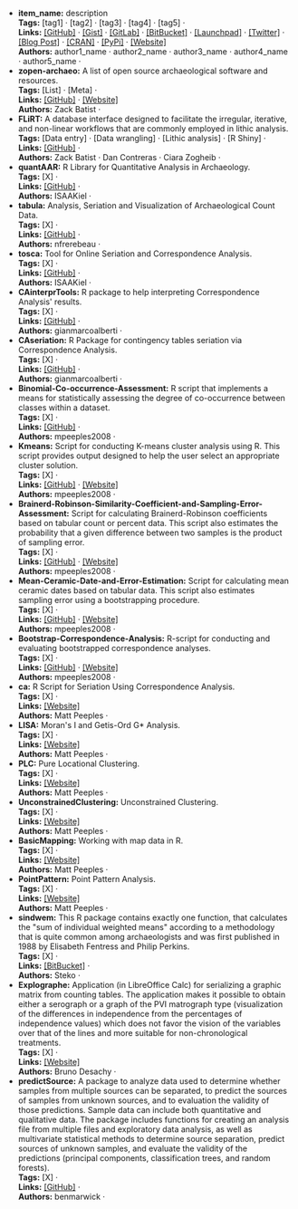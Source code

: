* **item_name:** description</br>
**Tags:** 
[tag1] · [tag2] · [tag3] · [tag4] · [tag5] · </br>
**Links:** 
[[GitHub]](github) · [[Gist]](gist) · [[GitLab]](gitlab) · [[BitBucket]](bitbucket) · [[Launchpad]](launchpad) · [[Twitter]](twitter) · [[Blog Post]](blogpost) · [[CRAN]](cran) · [[PyPi]](pypi) · [[Website]](website)</br>
**Authors:** 
author1_name · author2_name · author3_name · author4_name · author5_name · </br>
* **zopen-archaeo:** A list of open source archaeological software and resources.</br>
**Tags:** 
[List] · [Meta] · </br>
**Links:** 
[[GitHub]](https://github.com/zackbatist/open-archaeo) · [[Website]](https://zackbatist.github.io/open-archaeo/)</br>
**Authors:** 
Zack Batist · </br>
* **FLiRT:** A database interface designed to facilitate the irregular, iterative, and non-linear workflows that are commonly employed in lithic analysis.</br>
**Tags:** 
[Data entry] · [Data wrangling] · [Lithic analysis] · [R Shiny] · </br>
**Links:** 
[[GitHub]](https://github.com/zackbatist/FLIRT) · </br>
**Authors:** 
Zack Batist · Dan Contreras · Ciara Zogheib · </br>
* **quantAAR:** R Library for Quantitative Analysis in Archaeology.</br>
**Tags:** 
[X] · </br>
**Links:** 
[[GitHub]](https://github.com/ISAAKiel/quantAAR) · </br>
**Authors:** 
ISAAKiel · </br>
* **tabula:** Analysis, Seriation and Visualization of Archaeological Count Data.</br>
**Tags:** 
[X] · </br>
**Links:** 
[[GitHub]](https://github.com/nfrerebeau/tabula) · </br>
**Authors:** 
nfrerebeau · </br>
* **tosca:** Tool for Online Seriation and Correspondence Analysis.</br>
**Tags:** 
[X] · </br>
**Links:** 
[[GitHub]](https://github.com/ISAAKiel/tosca) · </br>
**Authors:** 
ISAAKiel · </br>
* **CAinterprTools:** R package to help interpreting Correspondence Analysis' results.</br>
**Tags:** 
[X] · </br>
**Links:** 
[[GitHub]](https://github.com/gianmarcoalberti/CAinterprTools) · </br>
**Authors:** 
gianmarcoalberti · </br>
* **CAseriation:** R Package for contingency tables seriation via Correspondence Analysis.</br>
**Tags:** 
[X] · </br>
**Links:** 
[[GitHub]](https://github.com/gianmarcoalberti/CAseriation) · </br>
**Authors:** 
gianmarcoalberti · </br>
* **Binomial-Co-occurrence-Assessment:** R script that implements a means for statistically assessing the degree of co-occurrence between classes within a dataset.</br>
**Tags:** 
[X] · </br>
**Links:** 
[[GitHub]](https://github.com/mpeeples2008/Binomial-Co-occurrence-Assessment) · </br>
**Authors:** 
mpeeples2008 · </br>
* **Kmeans:** Script for conducting K-means cluster analysis using R. This script provides output designed to help the user select an appropriate cluster solution.</br>
**Tags:** 
[X] · </br>
**Links:** 
[[GitHub]](https://github.com/mpeeples2008/Kmeans) · [[Website]](http://www.mattpeeples.net/kmeans.html)</br>
**Authors:** 
mpeeples2008 · </br>
* **Brainerd-Robinson-Similarity-Coefficient-and-Sampling-Error-Assessment:** Script for calculating Brainerd-Robinson coefficients based on tabular count or percent data. This script also estimates the probability that a given difference between two samples is the product of sampling error.</br>
**Tags:** 
[X] · </br>
**Links:** 
[[GitHub]](https://github.com/mpeeples2008/Brainerd-Robinson-Similarity-Coefficient-and-Sampling-Error-Assessment) · [[Website]](http://www.mattpeeples.net/BR.html)</br>
**Authors:** 
mpeeples2008 · </br>
* **Mean-Ceramic-Date-and-Error-Estimation:** Script for calculating mean ceramic dates based on tabular data. This script also estimates sampling error using a bootstrapping procedure.</br>
**Tags:** 
[X] · </br>
**Links:** 
[[GitHub]](https://github.com/mpeeples2008/Mean-Ceramic-Date-and-Error-Estimation) · [[Website]](http://www.mattpeeples.net/mcd.html)</br>
**Authors:** 
mpeeples2008 · </br>
* **Bootstrap-Correspondence-Analysis:** R-script for conducting and evaluating bootstrapped correspondence analyses.</br>
**Tags:** 
[X] · </br>
**Links:** 
[[GitHub]](https://github.com/mpeeples2008/Bootstrap-Correspondence-Analysis) · [[Website]](http://www.mattpeeples.net/caboot.html)</br>
**Authors:** 
mpeeples2008 · </br>
* **ca:** R Script for Seriation Using Correspondence Analysis.</br>
**Tags:** 
[X] · </br>
**Links:** 
[[Website]](http://www.mattpeeples.net/ca.html)</br>
**Authors:** 
Matt Peeples · </br>
* **LISA:** Moran's I and Getis-Ord G* Analysis.</br>
**Tags:** 
[X] · </br>
**Links:** 
[[Website]](http://www.mattpeeples.net/modules/LISA.html)</br>
**Authors:** 
Matt Peeples · </br>
* **PLC:** Pure Locational Clustering.</br>
**Tags:** 
[X] · </br>
**Links:** 
[[Website]](http://www.mattpeeples.net/modules/PLC.html)</br>
**Authors:** 
Matt Peeples · </br>
* **UnconstrainedClustering:** Unconstrained Clustering.</br>
**Tags:** 
[X] · </br>
**Links:** 
[[Website]](http://www.mattpeeples.net/modules/UnconstrainedClustering.html)</br>
**Authors:** 
Matt Peeples · </br>
* **BasicMapping:** Working with map data in R.</br>
**Tags:** 
[X] · </br>
**Links:** 
[[Website]](http://www.mattpeeples.net/modules/BasicMapping.html)</br>
**Authors:** 
Matt Peeples · </br>
* **PointPattern:** Point Pattern Analysis.</br>
**Tags:** 
[X] · </br>
**Links:** 
[[Website]](http://www.mattpeeples.net/modules/PointPattern.html)</br>
**Authors:** 
Matt Peeples · </br>
* **sindwem:** This R package contains exactly one function, that calculates the "sum of individual weighted means" according to a methodology that is quite common among archaeologists and was first published in 1988 by Elisabeth Fentress and Philip Perkins.</br>
**Tags:** 
[X] · </br>
**Links:** 
[[BitBucket]](https://bitbucket.org/steko/mpi.r/src/default/) · </br>
**Authors:** 
Steko · </br>
* **Explographe:** Application (in LibreOffice Calc) for serializing a graphic matrix from counting tables. The application makes it possible to obtain either a serograph or a graph of the PVI matrograph type (visualization of the differences in independence from the percentages of independence values) which does not favor the vision of the variables over that of the lines and more suitable for non-chronological treatments.</br>
**Tags:** 
[X] · </br>
**Links:** 
[[Website]](https://abp.hypotheses.org/le-programme-bassin-parisien/les-projets/les-projets-associes-au-programme/outils-danalyse-graphique-des-donnees)</br>
**Authors:** 
Bruno Desachy · </br>
* **predictSource:** A package to analyze data used to determine whether samples from multiple sources can be separated, to predict the sources of samples from unknown sources, and to evaluation the validity of those predictions. Sample data can include both quantitative and qualitative data. The package includes functions for creating an analysis file from multiple files and exploratory data analysis, as well as multivariate statistical methods to determine source separation, predict sources of unknown samples, and evaluate the validity of the predictions (principal components, classification trees, and random forests).</br>
**Tags:** 
[X] · </br>
**Links:** 
[[GitHub]](https://github.com/benmarwick/predictSource) · </br>
**Authors:** 
benmarwick · </br>
